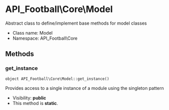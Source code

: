 API_Football\Core\Model
===============

Abstract class to define/implement base methods for model classes




* Class name: Model
* Namespace: API_Football\Core







Methods
-------


### get_instance

    object API_Football\Core\Model::get_instance()

Provides access to a single instance of a module using the singleton pattern



* Visibility: **public**
* This method is **static**.



